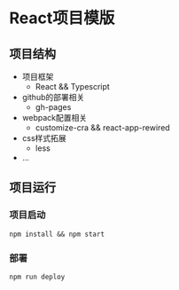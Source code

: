 # React项目模版

## 项目结构
- 项目框架
    - React && Typescript
- github的部署相关
    - gh-pages
- webpack配置相关
    - customize-cra && react-app-rewired
- css样式拓展
    - less
- ...

## 项目运行
### 项目启动
```
npm install && npm start 
```

### 部署
```
npm run deploy
```

